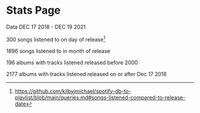 # Stats Page

Data DEC 17 2018 - DEC 19 2021


300 songs listened to on day of release[^1]

1896 songs listened to in month of release

196 albums with tracks listened released before 2000

2177 albums with tracks listened released on or after Dec 17 2018















[^1]: https://github.com/kilbyjmichael/spotify-db-to-playlist/blob/main/queries.md#songs-listened-compared-to-release-date

